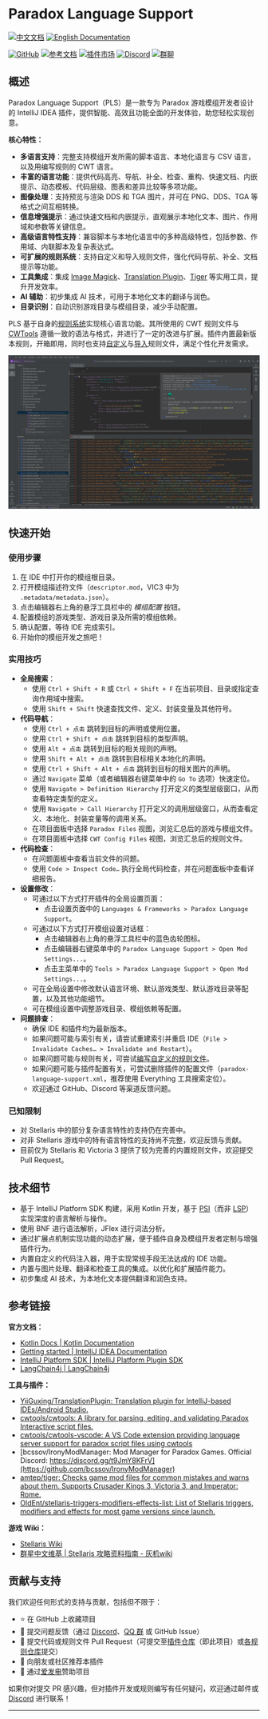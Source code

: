# Paradox Language Support

[![中文文档](https://img.shields.io/badge/文档-中文-blue)](README.md)
[![English Documentation](https://img.shields.io/badge/Docs-English-green)](README_en.md)

[![GitHub](https://img.shields.io/badge/GitHub-Repo-blue?logo=github)](https://github.com/DragonKnightOfBreeze/Paradox-Language-Support)
[![参考文档](https://img.shields.io/badge/文档-参考-orange)](https://windea.icu/Paradox-Language-Support)
[![插件市场](https://img.shields.io/badge/JetBrains-插件市场-orange)](https://plugins.jetbrains.com/plugin/16825-paradox-language-support)
[![Discord](https://img.shields.io/badge/Discord-社区-blue?logo=discord)](https://discord.gg/vBpbET2bXT)
[![群聊](https://img.shields.io/badge/群聊-653824651-blue?logo=qq)](https://qm.qq.com/q/oRPgLwrTZm)

## 概述

Paradox Language Support（PLS）是一款专为 Paradox 游戏模组开发者设计的 IntelliJ IDEA 插件，提供智能、高效且功能全面的开发体验，助您轻松实现创意。

**核心特性：**

- **多语言支持**：完整支持模组开发所需的脚本语言、本地化语言与 CSV 语言，以及用编写规则的 CWT 语言。
- **丰富的语言功能**：提供代码高亮、导航、补全、检查、重构、快速文档、内嵌提示、动态模板、代码层级、图表和差异比较等多项功能。
- **图像处理**：支持预览与渲染 DDS 和 TGA 图片，并可在 PNG、DDS、TGA 等格式之间互相转换。
- **信息增强提示**：通过快速文档和内嵌提示，直观展示本地化文本、图片、作用域和参数等关键信息。
- **高级语言特性支持**：兼容脚本与本地化语言中的多种高级特性，包括参数、作用域、内联脚本及复杂表达式。
- **可扩展的规则系统**：支持自定义和导入规则文件，强化代码导航、补全、文档提示等功能。
- **工具集成**：集成 [Image Magick](https://www.imagemagick.org)、[Translation Plugin](https://github.com/yiiguxing/TranslationPlugin)、[Tiger](https://github.com/amtep/tiger) 等实用工具，提升开发效率。
- **AI 辅助**：初步集成 AI 技术，可用于本地化文本的翻译与润色。
- **目录识别**：自动识别游戏目录与模组目录，减少手动配置。

PLS 基于自身的[规则系统](https://windea.icu/Paradox-Language-Support/zh/config.html)实现核心语言功能。其所使用的 CWT 规则文件与 [CWTools](https://github.com/cwtools/cwtools) 遵循一致的语法与格式，并进行了一定的改进与扩展。插件内置最新版本规则，开箱即用，同时也支持[自定义](https://windea.icu/Paradox-Language-Support/zh/config.html#writing-cwt-config-files)与[导入](https://windea.icu/Paradox-Language-Support/zh/config.html#importing-cwt-config-files)规则文件，满足个性化开发需求。

![](docs/images/preview_1_zh.png)

## 快速开始

### 使用步骤

1. 在 IDE 中打开你的模组根目录。
2. 打开模组描述符文件（`descriptor.mod`，VIC3 中为 `.metadata/metadata.json`）。
3. 点击编辑器右上角的悬浮工具栏中的 *模组配置* 按钮。
4. 配置模组的游戏类型、游戏目录及所需的模组依赖。
5. 确认配置，等待 IDE 完成索引。
6. 开始你的模组开发之旅吧！

### 实用技巧

- **全局搜索**：
  - 使用 `Ctrl + Shift + R` 或 `Ctrl + Shift + F` 在当前项目、目录或指定查询作用域中搜索。
  - 使用 `Shift + Shift` 快速查找文件、定义、封装变量及其他符号。
- **代码导航**：
  - 使用 `Ctrl + 点击` 跳转到目标的声明或使用位置。
  - 使用 `Ctrl + Shift + 点击` 跳转到目标的类型声明。
  - 使用 `Alt + 点击` 跳转到目标的相关规则的声明。
  - 使用 `Shift + Alt + 点击` 跳转到目标相关本地化的声明。
  - 使用 `Ctrl + Shift + Alt + 点击` 跳转到目标的相关图片的声明。
  - 通过 `Navigate` 菜单（或者编辑器右键菜单中的 `Go To` 选项）快速定位。
  - 使用 `Navigate > Definition Hierarchy` 打开定义的类型层级窗口，从而查看特定类型的定义。
  - 使用 `Navigate > Call Hierarchy` 打开定义的调用层级窗口，从而查看定义、本地化、封装变量等的调用关系。
  - 在项目面板中选择 `Paradox Files` 视图，浏览汇总后的游戏与模组文件。
  - 在项目面板中选择 `CWT Config Files` 视图，浏览汇总后的规则文件。
- **代码检查**：
  - 在问题面板中查看当前文件的问题。
  - 使用 `Code > Inspect Code…` 执行全局代码检查，并在问题面板中查看详细报告。
- **设置修改**：
  - 可通过以下方式打开插件的全局设置页面：
    - 点击设置页面中的 `Languages & Frameworks > Paradox Language Support`。
  - 可通过以下方式打开模组设置对话框：
    - 点击编辑器右上角的悬浮工具栏中的蓝色齿轮图标。
    - 点击编辑器右键菜单中的 `Paradox Language Support > Open Mod Settings...`。
    - 点击主菜单中的 `Tools > Paradox Language Support > Open Mod Settings...`。
  - 可在全局设置中修改默认语言环境、默认游戏类型、默认游戏目录等配置，以及其他功能细节。
  - 可在模组设置中调整游戏目录、模组依赖等配置。
- **问题排查**：
  - 确保 IDE 和插件均为最新版本。
  - 如果问题可能与索引有关，请尝试重建索引并重启 IDE（`File > Invalidate Caches… > Invalidate and Restart`）。
  - 如果问题可能与规则有关，可尝试[编写自定义的规则文件](https://windea.icu/Paradox-Language-Support/zh/config.html#writing-cwt-config-files)。
  - 如果问题可能与插件配置有关，可尝试删除插件的配置文件（`paradox-language-support.xml`，推荐使用 Everything 工具搜索定位）。
  - 欢迎通过 GitHub、Discord 等渠道反馈问题。

### 已知限制

- 对 Stellaris 中的部分复杂语言特性的支持仍在完善中。
- 对非 Stellaris 游戏中的特有语言特性的支持尚不完整，欢迎反馈与贡献。
- 目前仅为 Stellaris 和 Victoria 3 提供了较为完善的内置规则文件，欢迎提交 Pull Request。

## 技术细节

- 基于 IntelliJ Platform SDK 构建，采用 Kotlin 开发，基于 [PSI](https://plugins.jetbrains.com/docs/intellij/psi.html)（而非 [LSP](https://microsoft.github.io/language-server-protocol)）实现深度的语言解析与操作。
- 使用 BNF 进行语法解析，JFlex 进行词法分析。
- 通过扩展点机制实现功能的动态扩展，便于插件自身及模组开发者定制与增强插件行为。
- 内置自定义的代码注入器，用于实现常规手段无法达成的 IDE 功能。
- 内置与图片处理、翻译和检查工具的集成。以优化和扩展插件能力。
- 初步集成 AI 技术，为本地化文本提供翻译和润色支持。

## 参考链接

**官方文档：**

- [Kotlin Docs | Kotlin Documentation](https://kotlinlang.org/docs/home.html)
- [Getting started | IntelliJ IDEA Documentation](https://www.jetbrains.com/help/idea/getting-started.html)
- [IntelliJ Platform SDK | IntelliJ Platform Plugin SDK](https://plugins.jetbrains.com/docs/intellij/welcome.html)
- [LangChain4j | LangChain4j](https://docs.langchain4j.dev/)

**工具与插件：**

- [YiiGuxing/TranslationPlugin: Translation plugin for IntelliJ-based IDEs/Android Studio.](https://github.com/YiiGuxing/TranslationPlugin)
- [cwtools/cwtools: A library for parsing, editing, and validating Paradox Interactive script files.](https://github.com/cwtools/cwtools)
- [cwtools/cwtools-vscode: A VS Code extension providing language server support for paradox script files using cwtools](https://github.com/cwtools/cwtools-vscode)
- [bcssov/IronyModManager: Mod Manager for Paradox Games. Official Discord: https://discord.gg/t9JmY8KFrV](https://github.com/bcssov/IronyModManager)
- [amtep/tiger: Checks game mod files for common mistakes and warns about them. Supports Crusader Kings 3, Victoria 3, and Imperator: Rome.](https://github.com/amtep/tiger)
- [OldEnt/stellaris-triggers-modifiers-effects-list: List of Stellaris triggers, modifiers and effects for most game versions since launch.](https://github.com/OldEnt/stellaris-triggers-modifiers-effects-list)

**游戏 Wiki：**

- [Stellaris Wiki](https://stellaris.paradoxwikis.com/Stellaris_Wiki)
- [群星中文维基 | Stellaris 攻略资料指南 - 灰机wiki](https://qunxing.huijiwiki.com/wiki/%E9%A6%96%E9%A1%B5)

## 贡献与支持

我们欢迎任何形式的支持与贡献，包括但不限于：

- ⭐ 在 GitHub 上收藏项目
- 🐛 提交问题反馈（通过 [Discord](https://discord.gg/vBpbET2bXT)、[QQ 群](https://qm.qq.com/q/oRPgLwrTZm) 或 GitHub Issue）
- 🔧 提交代码或规则文件 Pull Request（可提交至[插件仓库](https://github.com/DragonKnightOfBreeze/Paradox-Language-Support)（即此项目）或[各规则仓库](https://github.com/DragonKnightOfBreeze/Paradox-Language-Support/blob/master/cwt/README.md)提交）
- 📢 向朋友或社区推荐本插件
- 💝 通过[爱发电](https://afdian.com/a/dk_breeze)赞助项目

如果你对提交 PR 感兴趣，但对插件开发或规则编写有任何疑问，欢迎通过邮件或 [Discord](https://discord.gg/vBpbET2bXT) 进行联系！

---


